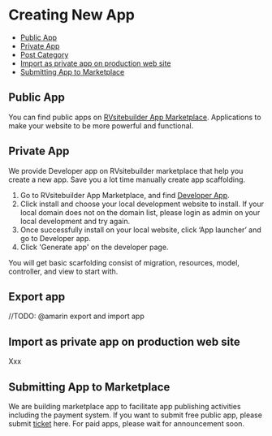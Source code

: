 # Creating New App

  - [Public App](#Public-App)
  - [Private App](#Private-App) 
  - [Post Category](#Export-app)
  - [Import as private app on production web site](#Import-as-private-app-on-production-web-site) 
  - [Submitting App to Marketplace ](#Submitting-App-to-Marketplace )
  
<a name="Public-App"></a>
## Public App

You can find public apps on [RVsitebuilder App Marketplace](https://apps.rvsitebuilder.com/). Applications to make your website to be more powerful and functional. 

<a name="Private-App"></a>
## Private App

We provide Developer app on RVsitebuilder marketplace that help you create a new app. Save you a lot time manually create app scaffolding. 

1. Go to RVsitebuilder App Marketplace, and find [Developer App](https://apps.rvsitebuilder.com/developer). 
2. Click install and choose your local development website to install. If your local domain does not on the domain list, please login as admin on your local development and try again. 
3. Once successfully install on your local website, click ‘App launcher’ and go to Developer app. 
4. Click 'Generate app' on the developer page.

You will get basic scarfolding consist of migration, resources, model, controller, and view to start with. 

<a name="Export-app"></a>
## Export app 

//TODO: @amarin export and import app

<a name="Import-as-private-app-on-production-web-site"></a>
## Import as private app on production web site 

Xxx 

 
<a name="Submitting-App-to-Marketplace"></a>
## Submitting App to Marketplace 

We are building marketplace app to facilitate app publishing activities including the payment system. If you want to submit free public app, please submit [ticket](https://rvglobalsoft.com/tickets/new&deptId=5) here. For paid apps, please wait for announcement soon.
